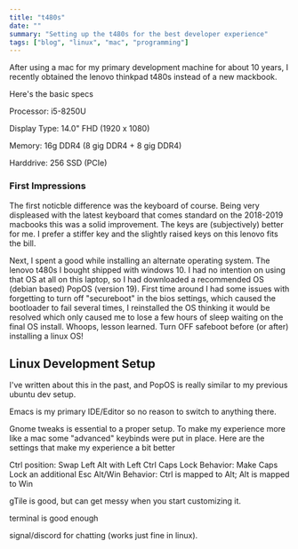 ```yaml
---
title: "t480s"
date: ""
summary: "Setting up the t480s for the best developer experience"
tags: ["blog", "linux", "mac", "programming"]
---
```


After using a mac for my primary development machine for about 10 years,  I recently obtained the lenovo thinkpad t480s instead of a new mackbook.

Here's the basic specs

Processor: i5-8250U

Display Type: 14.0" FHD (1920 x 1080)

Memory: 16g DDR4 (8 gig DDR4 + 8 gig DDR4)

Harddrive: 256 SSD (PCIe)

### First Impressions

The first noticble difference was the keyboard of course. Being very displeased with the latest keyboard that comes standard on the 2018-2019 macbooks this was a solid improvement. The keys are (subjectively) better for me. I prefer a stiffer key and the slightly raised keys on this lenovo fits the bill. 

Next, I spent a good while installing an alternate operating system. The lenovo t480s I bought shipped with windows 10. I had no intention on using that OS at all on this laptop, so I had downloaded a recommended OS (debian based) PopOS (version 19). First time around I had some issues with forgetting to turn off "secureboot" in the bios settings, which caused the bootloader to fail several times, I reinstalled the OS thinking it would be resolved which only caused me to lose a few hours of sleep waiting on the final OS install. Whoops, lesson learned. Turn OFF safeboot before (or after) installing a linux OS!

## Linux Development Setup

I've written about this in the past, and PopOS is really similar to my previous ubuntu dev setup. 

Emacs is my primary IDE/Editor so no reason to switch to anything there.

Gnome tweaks is essential to a proper setup. To make my experience more like a mac some "advanced" keybinds were put in place. Here are the settings that make my experience a bit better

Ctrl position: Swap Left Alt with Left Ctrl
Caps Lock Behavior: Make Caps Lock an additional Esc
Alt/Win Behavior: Ctrl is mapped to Alt; Alt is mapped to Win


gTile is good, but can get messy when you start customizing it. 

terminal is good enough

signal/discord for chatting (works just fine in linux).

